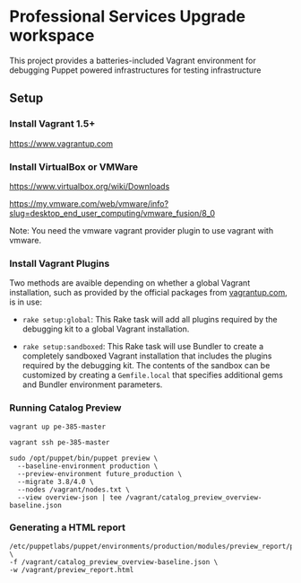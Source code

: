 # Professional Services Upgrade workspace 

This project provides a batteries-included Vagrant environment for debugging Puppet powered infrastructures for testing infrastructure

## Setup

### Install Vagrant 1.5+

https://www.vagrantup.com

### Install VirtualBox or VMWare

https://www.virtualbox.org/wiki/Downloads

https://my.vmware.com/web/vmware/info?slug=desktop_end_user_computing/vmware_fusion/8_0


Note: You need the vmware vagrant provider plugin to use vagrant with vmware.

### Install Vagrant Plugins

Two methods are avaible depending on whether a global Vagrant installation, such as provided by the official packages from [vagrantup.com](http://vagrantup.com), is in use:

  - `rake setup:global`:
    This Rake task will add all plugins required by the debugging kit to a global Vagrant installation.

  - `rake setup:sandboxed`:
    This Rake task will use Bundler to create a completely sandboxed Vagrant installation that includes the plugins required by the debugging kit.
    The contents of the sandbox can be customized by creating a `Gemfile.local` that specifies additional gems and Bundler environment parameters.

### Running Catalog Preview

```shell
vagrant up pe-385-master
```
```shell
vagrant ssh pe-385-master 
```

```shell
sudo /opt/puppet/bin/puppet preview \
  --baseline-environment production \
  --preview-environment future_production \
  --migrate 3.8/4.0 \
  --nodes /vagrant/nodes.txt \
  --view overview-json | tee /vagrant/catalog_preview_overview-baseline.json
```

### Generating a HTML report

```shell
/etc/puppetlabs/puppet/environments/production/modules/preview_report/preview_report.rb \
-f /vagrant/catalog_preview_overview-baseline.json \
-w /vagrant/preview_report.html
``` 
